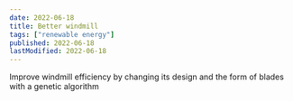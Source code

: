 ```yaml
---
date: 2022-06-18
title: Better windmill
tags: ["renewable energy"]
published: 2022-06-18
lastModified: 2022-06-18
---
```


Improve windmill efficiency by changing its design and the form of blades with a genetic algorithm